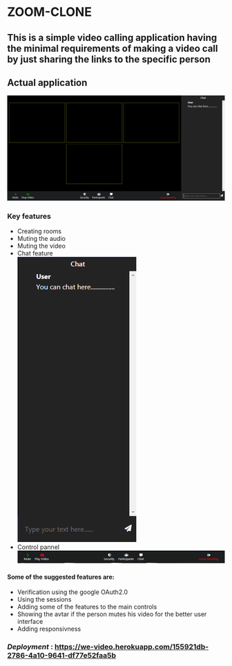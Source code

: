 # ZOOM-CLONE
## This is a simple video calling application having the minimal requirements of making a video call by just sharing the links to the specific person
## Actual application
![](scr_shots/Capture.PNG)
### Key features 
* Creating rooms 
* Muting the audio
* Muting the video
* Chat feature <br>
    ![](scr_shots/chat_side.PNG) 
* Control pannel
    ![](scr_shots/control_block.PNG)

#### Some of the suggested features are:
* Verification using the google OAuth2.0 
* Using the sessions 
* Adding some of the features to the main controls 
* Showing the avtar if the person mutes his video for the better user interface
* Adding responsivness

### _Deployment_ : https://we-video.herokuapp.com/155921db-2786-4a10-9641-df77e52faa5b 
